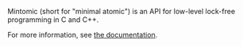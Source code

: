 Mintomic (short for "minimal atomic") is an API for low-level lock-free programming in C and C++.

For more information, see [the documentation](http://mintomic.github.io/).
